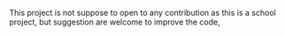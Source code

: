 This project is not suppose to open to any contribution as this is a school project, but suggestion are welcome to improve the code, 
